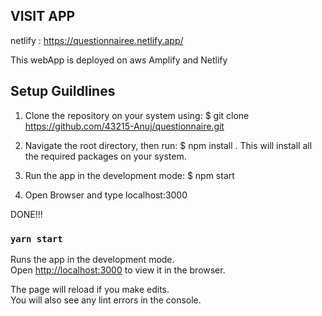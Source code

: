 ## VISIT APP

netlify : https://questionnairee.netlify.app/

This webApp is deployed on aws Amplify and Netlify

## Setup Guildlines 

1. Clone the repository on your system using: $ git clone https://github.com/43215-Anuj/questionnaire.git
2. Navigate the root directory, then run: $ npm install . This will install all the required packages on your system.
3. Run the app in the development mode: $ npm start

4. Open Browser and type localhost:3000

DONE!!!

### `yarn start`

Runs the app in the development mode.\
Open [http://localhost:3000](http://localhost:3000) to view it in the browser.

The page will reload if you make edits.\
You will also see any lint errors in the console.
